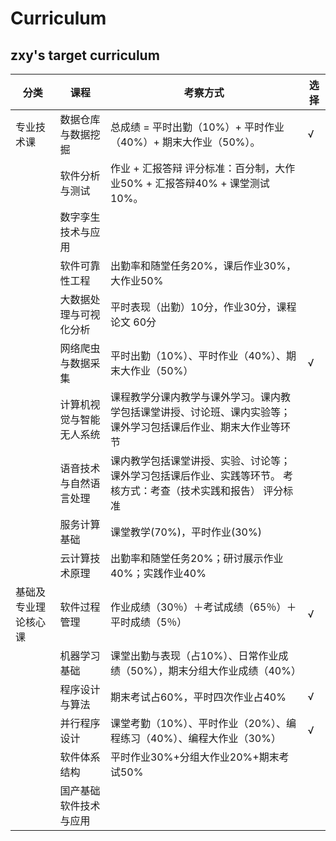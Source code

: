 # Curriculum

## zxy's target curriculum

| 分类| 课程 | 考察方式 | 选择 |
| --- | --- | --- |  --- |
| 专业技术课 | 数据仓库与数据挖掘 | 总成绩 = 平时出勤（10%）+ 平时作业（40%）+ 期末大作业（50%）。 | √ |
|  | 软件分析与测试 | 作业 + 汇报答辩 评分标准：百分制，大作业50% + 汇报答辩40% + 课堂测试10%。 |
|  | 数字孪生技术与应用 |  |
|  | 软件可靠性工程 | 出勤率和随堂任务20%，课后作业30%，大作业50% |
|  | 大数据处理与可视化分析 | 平时表现（出勤）10分，作业30分，课程论文 60分 |
|  | 网络爬虫与数据采集 | 平时出勤（10%）、平时作业（40%）、期末大作业（50%）| √ |
|  | 计算机视觉与智能无人系统 | 课程教学分课内教学与课外学习。课内教学包括课堂讲授、讨论班、课内实验等；课外学习包括课后作业、期末大作业等环节 |
|  | 语音技术与自然语言处理 | 课内教学包括课堂讲授、实验、讨论等；课外学习包括课后作业、实践等环节。 考核方式：考查（技术实践和报告） 评分标准 |
|  | 服务计算基础 | 课堂教学(70%)，平时作业(30%)|
|  | 云计算技术原理| 出勤率和随堂任务20%；研讨展示作业40%；实践作业40% |
| 基础及专业理论核心课 | 软件过程管理 | 作业成绩（30％）＋考试成绩（65％）＋平时成绩（5％） | √ |
|  | 机器学习基础 | 课堂出勤与表现（占10%）、日常作业成绩（50%），期末分组大作业成绩（40%） |
|  | 程序设计与算法 | 期末考试占60%，平时四次作业占40% | √ |
|  | 并行程序设计 | 课堂考勤（10%）、平时作业（20%）、编程练习（40%）、编程大作业（30%） | √ |
|  | 软件体系结构 | 平时作业30%+分组大作业20%+期末考试50% |
|  | 国产基础软件技术与应用 |  |
